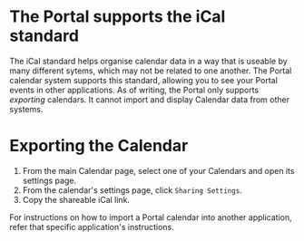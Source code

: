# The Portal supports the iCal standard
The iCal standard helps organise calendar data in a way that is useable by many different sytems, which may not be related to one another. The Portal calendar system supports this standard, allowing you to see your Portal events in other applications. As of writing, the Portal only supports *exporting* calendars. It cannot import and display Calendar data from other systems.

# Exporting the Calendar
1. From the main Calendar page, select one of your Calendars and open its settings page.
2. From the calendar's settings page, click `Sharing Settings`.
3. Copy the shareable iCal link.

For instructions on how to import a Portal calendar into another application, refer that specific application's instructions.
